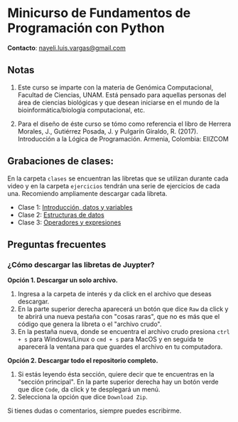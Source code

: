 #  Minicurso de Fundamentos de Programación con Python

**Contacto**: <nayeli.luis.vargas@gmail.com>

## Notas 

1. Este curso se imparte con la materia de Genómica Computacional, Facultad de Ciencias, UNAM. Está pensado para aquellas personas del área de ciencias biológicas y que desean iniciarse en el mundo de la bioinformática/biología computacional, etc. 

2. Para el diseño de éste curso se tómo como referencia el libro de Herrera Morales, J., Gutiérrez Posada, J. y Pulgarín Giraldo, R. (2017). Introducción a la Lógica de Programación. Armenia, Colombia: ElIZCOM


## Grabaciones de clases:

En la carpeta `clases` se encuentran las libretas que se utilizan durante cada video y en la carpeta `ejercicios` tendrán una serie de ejercicios de cada una. Recomiendo ampliamente descargar cada libreta.

* Clase 1: [Introducción, datos y variables](https://drive.google.com/file/d/1UNayK5Eb3P_W1f2uk5p9G1InxGQjxPP7/view?usp=share_link)
* Clase 2: [Estructuras de datos](https://drive.google.com/file/d/1YiO9EobOIOoLtlUpiZAmxK1AD6UkEEsw/view?usp=share_link)
* Clase 3: [Operadores y expresiones](https://www.youtube.com/watch?v=10YGTC-ptVM&list=PLvN9mIQVac_T8OzPSTZWMdkAEtX0NArX5&index=1)

## Preguntas frecuentes 

### ¿Cómo descargar las libretas de Juypter? 

**Opción 1. Descargar un solo archivo.**

1. Ingresa a la carpeta de interés y da click en el archivo que deseas descargar.
2. En la parte superior derecha aparecerá un botón que dice `Raw` da click y te abrirá una nueva pestaña con "cosas raras", que no es más que el código que genera la libreta o el "archivo crudo". 
3. En la pestaña nueva, donde se encuentra el archivo crudo presiona `ctrl + s` para Windows/Linux o `cmd + s` para MacOS y en seguida te aparecerá la ventana para que guardes el archivo en tu computadora. 

**Opción 2. Descargar todo el repositorio completo.** 

1. Si estás leyendo ésta sección, quiere decir que te encuentras en la "sección principal". En la parte superior derecha hay un botón verde que dice `Code`, da click y te desplegará un menú. 
2. Selecciona la opción que dice `Download Zip`.

Si tienes dudas o comentarios, siempre puedes escribirme.
